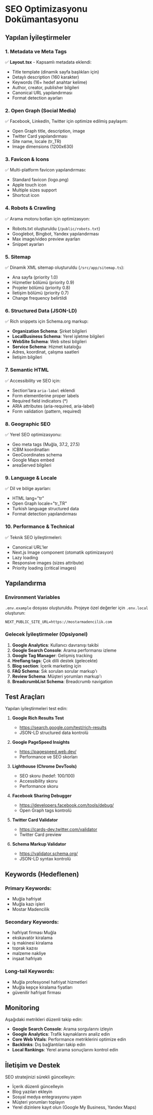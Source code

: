 # SEO Optimizasyonu Dokümantasyonu

## Yapılan İyileştirmeler

### 1. Metadata ve Meta Tags
✅ **Layout.tsx** - Kapsamlı metadata eklendi:
- Title template (dinamik sayfa başlıkları için)
- Detaylı description (160 karakter)
- Keywords (16+ hedef anahtar kelime)
- Author, creator, publisher bilgileri
- Canonical URL yapılandırması
- Format detection ayarları

### 2. Open Graph (Social Media)
✅ Facebook, LinkedIn, Twitter için optimize edilmiş paylaşım:
- Open Graph title, description, image
- Twitter Card yapılandırması
- Site name, locale (tr_TR)
- Image dimensions (1200x630)

### 3. Favicon & Icons
✅ Multi-platform favicon yapılandırması:
- Standard favicon (logo.png)
- Apple touch icon
- Multiple sizes support
- Shortcut icon

### 4. Robots & Crawling
✅ Arama motoru botları için optimizasyon:
- Robots.txt oluşturuldu (`/public/robots.txt`)
- Googlebot, Bingbot, Yandex yapılandırması
- Max image/video preview ayarları
- Snippet ayarları

### 5. Sitemap
✅ Dinamik XML sitemap oluşturuldu (`/src/app/sitemap.ts`):
- Ana sayfa (priority 1.0)
- Hizmetler bölümü (priority 0.9)
- Projeler bölümü (priority 0.8)
- İletişim bölümü (priority 0.7)
- Change frequency belirtildi

### 6. Structured Data (JSON-LD)
✅ Rich snippets için Schema.org markup:
- **Organization Schema**: Şirket bilgileri
- **LocalBusiness Schema**: Yerel işletme bilgileri
- **WebSite Schema**: Web sitesi bilgileri
- **Service Schema**: Hizmet kataloğu
- Adres, koordinat, çalışma saatleri
- İletişim bilgileri

### 7. Semantic HTML
✅ Accessibility ve SEO için:
- Section'lara `aria-label` eklendi
- Form elementlerine proper labels
- Required field indicators (*)
- ARIA attributes (aria-required, aria-label)
- Form validation (pattern, required)

### 8. Geographic SEO
✅ Yerel SEO optimizasyonu:
- Geo meta tags (Muğla, 37.2, 27.5)
- ICBM koordinatları
- GeoCoordinates schema
- Google Maps embed
- areaServed bilgileri

### 9. Language & Locale
✅ Dil ve bölge ayarları:
- HTML lang="tr"
- Open Graph locale="tr_TR"
- Turkish language structured data
- Format detection yapılandırması

### 10. Performance & Technical
✅ Teknik SEO iyileştirmeleri:
- Canonical URL'ler
- Next.js Image component (otomatik optimizasyon)
- Lazy loading
- Responsive images (sizes attribute)
- Priority loading (critical images)

## Yapılandırma

### Environment Variables
`.env.example` dosyası oluşturuldu. Projeye özel değerler için `.env.local` oluşturun:

```env
NEXT_PUBLIC_SITE_URL=https://mostarmadencilik.com
```

### Gelecek İyileştirmeler (Opsiyonel)

1. **Google Analytics**: Kullanıcı davranışı takibi
2. **Google Search Console**: Arama performansı izleme
3. **Google Tag Manager**: Gelişmiş tracking
4. **Hreflang tags**: Çok dilli destek (gelecekte)
5. **Blog section**: İçerik marketing için
6. **FAQ Schema**: Sık sorulan sorular markup'ı
7. **Review Schema**: Müşteri yorumları markup'ı
8. **BreadcrumbList Schema**: Breadcrumb navigation

## Test Araçları

Yapılan iyileştirmeleri test edin:

1. **Google Rich Results Test**
   - https://search.google.com/test/rich-results
   - JSON-LD structured data kontrolü

2. **Google PageSpeed Insights**
   - https://pagespeed.web.dev/
   - Performance ve SEO skorları

3. **Lighthouse (Chrome DevTools)**
   - SEO skoru (hedef: 100/100)
   - Accessibility skoru
   - Performance skoru

4. **Facebook Sharing Debugger**
   - https://developers.facebook.com/tools/debug/
   - Open Graph tags kontrolü

5. **Twitter Card Validator**
   - https://cards-dev.twitter.com/validator
   - Twitter Card preview

6. **Schema Markup Validator**
   - https://validator.schema.org/
   - JSON-LD syntax kontrolü

## Keywords (Hedeflenen)

### Primary Keywords:
- Muğla hafriyat
- Muğla kazı işleri
- Mostar Madencilik

### Secondary Keywords:
- hafriyat firması Muğla
- ekskavatör kiralama
- iş makinesi kiralama
- toprak kazısı
- malzeme nakliye
- inşaat hafriyatı

### Long-tail Keywords:
- Muğla profesyonel hafriyat hizmetleri
- Muğla kepçe kiralama fiyatları
- güvenilir hafriyat firması

## Monitoring

Aşağıdaki metrikleri düzenli takip edin:

- **Google Search Console**: Arama sorgularını izleyin
- **Google Analytics**: Trafik kaynaklarını analiz edin
- **Core Web Vitals**: Performance metriklerini optimize edin
- **Backlinks**: Dış bağlantıları takip edin
- **Local Rankings**: Yerel arama sonuçlarını kontrol edin

## İletişim ve Destek

SEO stratejinizi sürekli güncelleyin:
- İçerik düzenli güncelleyin
- Blog yazıları ekleyin
- Sosyal medya entegrasyonu yapın
- Müşteri yorumları toplayın
- Yerel dizinlere kayıt olun (Google My Business, Yandex Maps)
